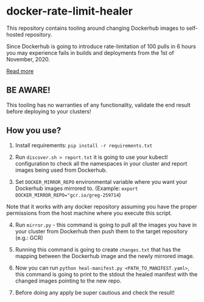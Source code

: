 # docker-rate-limit-healer
This repository contains tooling around changing Dockerhub images
to self-hosted repository.

Since Dockerhub is going to introduce rate-limitation of 100 pulls in 6 hours
you may experience fails in builds and deployments from the 1st of November, 2020.

[Read more](https://cloud.google.com/blog/products/containers-kubernetes/mitigating-the-impact-of-new-docker-hub-pull-request-limits)

## BE AWARE!
This tooling has no warranties of any functionality, validate the end result before
deploying to your clusters!

## How you use?
1) Install requirements: `pip install -r requirements.txt`

2) Run `discover.sh > report.txt` it is going to use your kubectl configuration
to check all the namespaces in your cluster and report images being used from Dockerhub.

3) Set `DOCKER_MIRROR_REPO` environmental variable where you want your Dockerhub images
mirrored to. (Example: `export DOCKER_MIRROR_REPO="gcr.io/greg-259714`)

Note that it works with any docker repository assuming you have the proper permissions from
the host machine where you execute this script.

4) Run `mirror.py` - this command is going to pull all the images you have in your cluster
from Dockerhub then push them to the target repository (e.g.: GCR)

5) Running this command is going to create `changes.txt` that has the mapping
between the Dockerhub image and the newly mirrored image.

6) Now you can run `python heal-manifest.py <PATH_TO_MANIFEST.yaml>`, this command
is going to print to the stdout the healed manifest with the changed images pointing to the
new repo.

7) Before doing any apply be super cautious and check the result!
